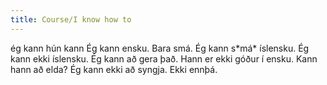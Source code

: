 ```yaml
---
title: Course/I know how to
---
```

<vocabulary>
ég kann
hún kann
Ég kann ensku.
Bara smá.
Ég kann s*má* íslensku.
Ég kann ekki íslensku.
Ég kann að gera það.
Hann er ekki góður í ensku.
Kann hann að elda?
Ég kann ekki að syngja.
Ekki ennþá.
</vocabulary>
